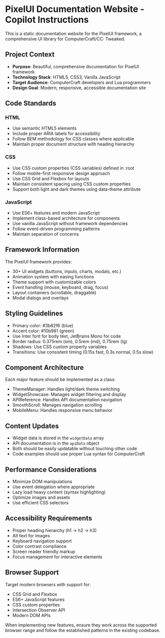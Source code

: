 <!-- Use this file to provide workspace-specific custom instructions to Copilot. For more details, visit https://code.visualstudio.com/docs/copilot/copilot-customization#_use-a-githubcopilotinstructionsmd-file
this file is AI generated cuz I'm lazy 
                    - Shlomo -->

# PixelUI Documentation Website - Copilot Instructions

This is a static documentation website for the PixelUI framework, a comprehensive UI library for ComputerCraft/CC: Tweaked.

## Project Context

- **Purpose**: Beautiful, comprehensive documentation for PixelUI framework
- **Technology Stack**: HTML5, CSS3, Vanilla JavaScript
- **Target Audience**: ComputerCraft developers and Lua programmers
- **Design Goal**: Modern, responsive, accessible documentation site

## Code Standards

### HTML
- Use semantic HTML5 elements
- Include proper ARIA labels for accessibility
- Follow BEM methodology for CSS classes where applicable
- Maintain proper document structure with heading hierarchy

### CSS
- Use CSS custom properties (CSS variables) defined in :root
- Follow mobile-first responsive design approach
- Use CSS Grid and Flexbox for layouts
- Maintain consistent spacing using CSS custom properties
- Support both light and dark themes using data-theme attribute

### JavaScript
- Use ES6+ features and modern JavaScript
- Implement class-based architecture for components
- Use vanilla JavaScript without framework dependencies
- Follow event-driven programming patterns
- Maintain separation of concerns

## Framework Information

The PixelUI framework provides:
- 30+ UI widgets (buttons, inputs, charts, modals, etc.)
- Animation system with easing functions
- Theme support with customizable colors
- Event handling (mouse, keyboard, drag, focus)
- Layout containers (scrollable, draggable)
- Modal dialogs and overlays

## Styling Guidelines

- Primary color: #3b82f6 (blue)
- Accent color: #10b981 (green)
- Use Inter font for body text, JetBrains Mono for code
- Border radius: 0.375rem (sm), 0.5rem (md), 0.75rem (lg)
- Shadows: Use CSS custom property variables
- Transitions: Use consistent timing (0.15s fast, 0.3s normal, 0.5s slow)

## Component Architecture

Each major feature should be implemented as a class:
- ThemeManager: Handles light/dark theme switching
- WidgetShowcase: Manages widget filtering and display
- APIReference: Handles API documentation navigation
- SmoothScroll: Manages navigation scrolling
- MobileMenu: Handles responsive menu behavior

## Content Updates

- Widget data is stored in the `widgetData` array
- API documentation is in the `apiData` object
- Both should be easily updatable without touching other code
- Code examples should use proper Lua syntax for ComputerCraft

## Performance Considerations

- Minimize DOM manipulations
- Use event delegation where appropriate
- Lazy load heavy content (syntax highlighting)
- Optimize images and assets
- Use efficient CSS selectors

## Accessibility Requirements

- Proper heading hierarchy (h1 → h2 → h3)
- Alt text for images
- Keyboard navigation support
- Color contrast compliance
- Screen reader friendly markup
- Focus management for interactive elements

## Browser Support

Target modern browsers with support for:
- CSS Grid and Flexbox
- ES6+ JavaScript features
- CSS custom properties
- Intersection Observer API
- Modern DOM APIs

When implementing new features, ensure they work across the supported browser range and follow the established patterns in the existing codebase.
